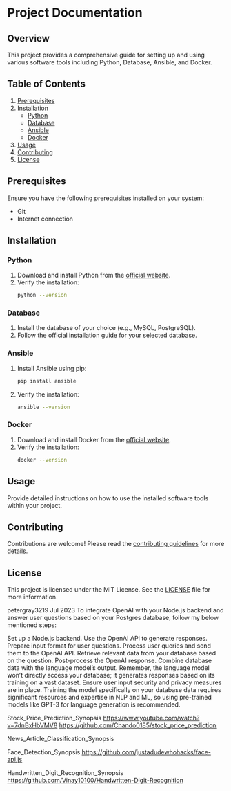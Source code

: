 # Project Documentation

## Overview
This project provides a comprehensive guide for setting up and using various software tools including Python, Database, Ansible, and Docker.

## Table of Contents
1. [Prerequisites](#prerequisites)
2. [Installation](#installation)
    - [Python](#python)
    - [Database](#database)
    - [Ansible](#ansible)
    - [Docker](#docker)
3. [Usage](#usage)
4. [Contributing](#contributing)
5. [License](#license)

## Prerequisites
Ensure you have the following prerequisites installed on your system:
- Git
- Internet connection

## Installation

### Python
1. Download and install Python from the [official website](https://www.python.org/downloads/).
2. Verify the installation:
    ```sh
    python --version
    ```

### Database
1. Install the database of your choice (e.g., MySQL, PostgreSQL).
2. Follow the official installation guide for your selected database.

### Ansible
1. Install Ansible using pip:
    ```sh
    pip install ansible
    ```
2. Verify the installation:
    ```sh
    ansible --version
    ```

### Docker
1. Download and install Docker from the [official website](https://www.docker.com/get-started).
2. Verify the installation:
    ```sh
    docker --version
    ```

## Usage
Provide detailed instructions on how to use the installed software tools within your project.

## Contributing
Contributions are welcome! Please read the [contributing guidelines](CONTRIBUTING.md) for more details.

## License
This project is licensed under the MIT License. See the [LICENSE](LICENSE) file for more information.


petergray3219
Jul 2023
To integrate OpenAI with your Node.js backend and answer user questions based on your Postgres database, follow my below mentioned steps:

Set up a Node.js backend.
Use the OpenAI API to generate responses.
Prepare input format for user questions.
Process user queries and send them to the OpenAI API.
Retrieve relevant data from your database based on the question.
Post-process the OpenAI response.
Combine database data with the language model’s output.
Remember, the language model won’t directly access your database; it generates responses based on its training on a vast dataset. Ensure user input security and privacy measures are in place. Training the model specifically on your database data requires significant resources and expertise in NLP and ML, so using pre-trained models like GPT-3 for language generation is recommended.

Stock_Price_Prediction_Synopsis
https://www.youtube.com/watch?v=7dnBxHbVMV8
https://github.com/Chando0185/stock_price_prediction

News_Article_Classification_Synopsis

Face_Detection_Synopsis
https://github.com/justadudewhohacks/face-api.js

Handwritten_Digit_Recognition_Synopsis
https://github.com/Vinay10100/Handwritten-Digit-Recognition



